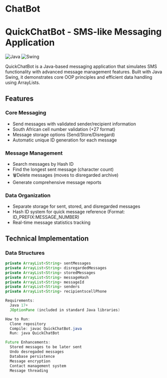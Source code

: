 # ChatBot

# QuickChatBot - SMS-like Messaging Application

![Java](https://img.shields.io/badge/Java-17%2B-blue)
![Swing](https://img.shields.io/badge/GUI-Swing-orange)

QuickChatBot is a Java-based messaging application that simulates SMS functionality with advanced message management features. Built with Java Swing, it demonstrates core OOP principles and efficient data handling using ArrayLists.

## Features

### Core Messaging
- Send messages with validated sender/recipient information
- South African cell number validation (+27 format)
- Message storage options (Send/Store/Disregard)
- Automatic unique ID generation for each message

### Message Management
- Search messages by Hash ID
- Find the longest sent message (character count)
- 🗑Delete messages (moves to disregarded archive)
- Generate comprehensive message reports

### Data Organization
- Separate storage for sent, stored, and disregarded messages
- Hash ID system for quick message reference (Format: ID_PREFIX:MESSAGE_NUMBER)
- Real-time message statistics tracking

## Technical Implementation

### Data Structures
```java
private ArrayList<String> sentMessages
private ArrayList<String> disregardedMessages
private ArrayList<String> storedMessages
private ArrayList<String> messageHash
private ArrayList<String> messageId
private ArrayList<String> senders
private ArrayList<String> recipientscellPhone

Requirements:
  Java 17+
  JOptionPane (included in standard Java libraries)

How to Run:
  Clone repository
  Compile: javac QuickChatBot.java
  Run: java QuickChatBot

Future Enhancements:
  Stored messages to be later sent
  Undo desregaded messages
  Database persistence
  Message encryption
  Contact management system
  Message threading
